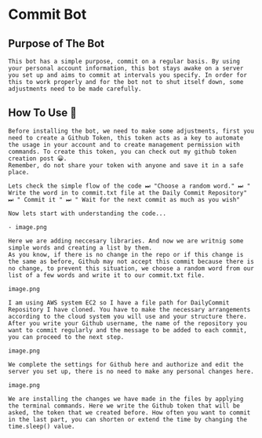 # Commit Bot 

## Purpose of The Bot 

    This bot has a simple purpose, commit on a regular basis. By using your personal account information, this bot stays awake on a server you set up and aims to commit at intervals you specify. In order for this to work properly and for the bot not to shut itself down, some adjustments need to be made carefully.

## How To Use 🍳 

    Before installing the bot, we need to make some adjustments, first you need to create a Github Token, this token acts as a key to automate the usage in your account and to create management permission with commands. To create this token, you can check out my github token creation post 😀. 
    Remember, do not share your token with anyone and save it in a safe place. 

    Lets check the simple flow of the code ⏭ "Choose a random word." ⏭ " Write the word in to commit.txt file at the Daily Commit Repository" ⏭ " Commit it " ⏭ " Wait for the next commit as much as you wish" 

    Now lets start with understanding the code... 

    - image.png 

    Here we are adding neccesary libraries. And now we are writnig some simple words and creating a list by them. 
    As you know, if there is no change in the repo or if this change is the same as before, Github may not accept this commit because there is no change, to prevent this situation, we choose a random word from our list of a few words and write it to our commit.txt file.

    image.png 

    I am using AWS system EC2 so I have a file path for DailyCommit Repository I have cloned. You have to make the necessary arrangements according to the cloud system you will use and your structure there. After you write your Github username, the name of the repository you want to commit regularly and the message to be added to each commit, you can proceed to the next step. 

    image.png 
    
    We complete the settings for Github here and authorize and edit the server you set up, there is no need to make any personal changes here. 

    image.png 

    We are installing the changes we have made in the files by applying the terminal commands. Here we write the Github token that will be asked, the token that we created before. How often you want to commit in the last part, you can shorten or extend the time by changing the time.sleep() value.

    